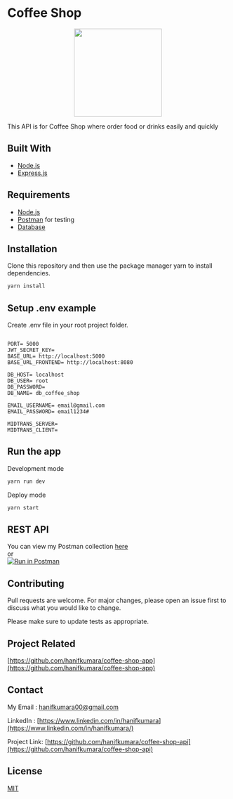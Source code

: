 # Coffee Shop

<p align="center">
  <p align="center">
    <image align="center" width="200" src='./screenshots/logo coffee shop.PNG' />
  </p>
</p>

This API is for Coffee Shop where order food or drinks easily and quickly

## Built With
* [Node.js](https://nodejs.org/en/)
* [Express.js](https://expressjs.com/)

## Requirements
* [Node.js](https://nodejs.org/en/)
* [Postman](https://www.getpostman.com/) for testing
* [Database](database-example.sql)

## Installation

Clone this repository and then use the package manager yarn to install dependencies.


```bash
yarn install
```

## Setup .env example

Create .env file in your root project folder.

```env

PORT= 5000
JWT_SECRET_KEY= 
BASE_URL= http://localhost:5000
BASE_URL_FRONTEND= http://localhost:8080

DB_HOST= localhost
DB_USER= root
DB_PASSWORD=
DB_NAME= db_coffee_shop

EMAIL_USERNAME= email@gmail.com
EMAIL_PASSWORD= email1234#

MIDTRANS_SERVER= 
MIDTRANS_CLIENT= 

```

## Run the app

Development mode

```bash
yarn run dev
```

Deploy mode

```bash
yarn start
```

## REST API

You can view my Postman collection [here](https://documenter.getpostman.com/view/14394222/TW6zJ7k6) </br>
or </br>
[![Run in Postman](https://run.pstmn.io/button.svg)](https://app.getpostman.com/run-collection/305e28c7861f7c40ece1)

## Contributing
Pull requests are welcome. For major changes, please open an issue first to discuss what you would like to change.

Please make sure to update tests as appropriate.

## Project Related

[https://github.com/hanifkumara/coffee-shop-app](https://github.com/hanifkumara/coffee-shop-app)

## Contact

My Email : hanifkumara00@gmail.com

LinkedIn : [https://www.linkedin.com/in/hanifkumara](https://www.linkedin.com/in/hanifkumara/)

Project Link: [https://github.com/hanifkumara/coffee-shop-api](https://github.com/hanifkumara/coffee-shop-api)

## License
[MIT](https://choosealicense.com/licenses/mit/)
